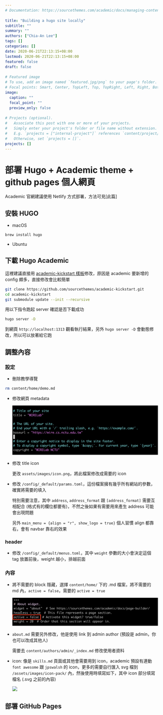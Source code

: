 ```yaml
---
# Documentation: https://sourcethemes.com/academic/docs/managing-content/

title: "Building a hugo site locally"
subtitle: ""
summary: ""
authors: ["Chia-An Lee"]
tags: []
categories: []
date: 2020-06-21T22:13:15+08:00
lastmod: 2020-06-21T22:13:15+08:00
featured: false
draft: false

# Featured image
# To use, add an image named `featured.jpg/png` to your page's folder.
# Focal points: Smart, Center, TopLeft, Top, TopRight, Left, Right, BottomLeft, Bottom, BottomRight.
image:
  caption: ""
  focal_point: ""
  preview_only: false

# Projects (optional).
#   Associate this post with one or more of your projects.
#   Simply enter your project's folder or file name without extension.
#   E.g. `projects = ["internal-project"]` references `content/project/deep-learning/index.md`.
#   Otherwise, set `projects = []`.
projects: []
---
```


# 部署 Hugo + Academic theme + github pages 個人網頁

Academic 官網建議使用 Netlify 方式部署，方法可見[此篇]

## 安裝 HUGO

- macOS
```bash
brew install hugo
```

- Ubuntu

## 下載 Hugo Academic

這裡建議直接用 [academic-kickstart 樣板](https://github.com/sourcethemes/academic-kickstart)修改，原因是 academic 要新增的 config 頗多，直接修改會比較簡單
```bash
git clone https://github.com/sourcethemes/academic-kickstart.git
cd academic-kickstart
git submodule update --init --recursive
```

用以下指令跑起 server 確認是否下載成功
```bash
hugo server -D
```

到網頁 `http://localhost:1313` 觀看執行結果，另外 `hugo server -D` 會動態修改，所以可以放著給它跑

## 調整內容

### 設定

- 刪除教學導覽
```bash
rm content/home/demo.md
```

- 修改網頁 metadata

  ![](/static/img/hugo-metadata.png)

- 修改 title icon

  更改 `assets/images/icon.png`，將此檔案修改成需要的 icon

- 修改 `/config/_default/params.toml`，這份檔案擁有幾乎所有網站的參數，確實將需要的填入

  特別需要注意，其中 `address`, `address_format` 跟 `[address_format]` 需要互相配合 (格式有的欄位都要有)，不然之後如果有需要用來產生 address 可能會出現問題

  另外 `main_menu = {align = "r", show_logo = true}` 個人習慣 align 都靠右，會有 navbar 靠右的效果

### header

- 修改 `/config/_default/menus.toml`，其中 `weight` 參數的大小會決定這個 tag 放置前後，weight 越小，排越前面

### 內容

- 將不需要的 block 隱藏，選擇 `content/home/` 下的 .md 檔案，將不需要的 md 內，`active = false`，需要的 `active = true`

  ![](/static/img/hugo-active.png)

- `about.md` 需要另外修改，他是使用 link 到 admin author (預設是 admin，你也可以改成其他人)

  需要去 `content/authors/admin/_index.md` 修改使用者資料

- icon: 像是 `skills.md` 頁面或其他會需要用到 icon，academic 預設有連動 `font awesome` 跟 `jpswalsh` 的 icon，更多的需要自行匯入 svg 檔到 `/assets/images/icon-pack/` 內，然後使用時填寫如下，其中 icon 部分填寫檔名 (.svg 之前的內容)
  
  ![](hugo-custom-icon.png)

## 部署 GitHub Pages

